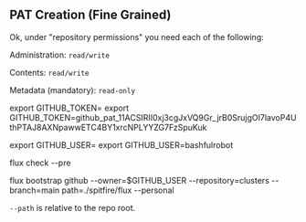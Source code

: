 ## PAT Creation (Fine Grained)

Ok, under "repository permissions" you need each of the following:

Administration: `read/write`

Contents: `read/write`

Metadata (mandatory): `read-only`

export GITHUB_TOKEN=<your-token>
export GITHUB_TOKEN=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

export GITHUB_USER=<your-username>
export GITHUB_USER=bashfulrobot

flux check --pre

flux bootstrap github --owner=$GITHUB_USER --repository=clusters --branch=main path=./spitfire/flux --personal

  `--path` is relative to the repo root.
